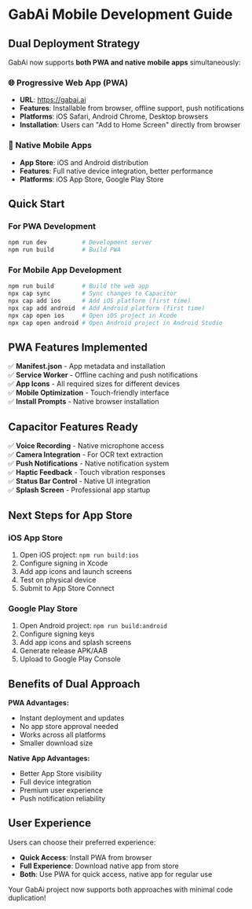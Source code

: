 # GabAi Mobile Development Guide

## Dual Deployment Strategy

GabAi now supports **both PWA and native mobile apps** simultaneously:

### 🌐 Progressive Web App (PWA)
- **URL**: https://gabai.ai
- **Features**: Installable from browser, offline support, push notifications
- **Platforms**: iOS Safari, Android Chrome, Desktop browsers
- **Installation**: Users can "Add to Home Screen" directly from browser

### 📱 Native Mobile Apps  
- **App Store**: iOS and Android distribution
- **Features**: Full native device integration, better performance
- **Platforms**: iOS App Store, Google Play Store

## Quick Start

### For PWA Development
```bash
npm run dev          # Development server
npm run build        # Build PWA
```

### For Mobile App Development  
```bash
npm run build        # Build the web app
npx cap sync         # Sync changes to Capacitor
npx cap add ios      # Add iOS platform (first time)
npx cap add android  # Add Android platform (first time)
npx cap open ios     # Open iOS project in Xcode
npx cap open android # Open Android project in Android Studio
```

## PWA Features Implemented

✅ **Manifest.json** - App metadata and installation  
✅ **Service Worker** - Offline caching and push notifications  
✅ **App Icons** - All required sizes for different devices  
✅ **Mobile Optimization** - Touch-friendly interface  
✅ **Install Prompts** - Native browser installation

## Capacitor Features Ready

✅ **Voice Recording** - Native microphone access  
✅ **Camera Integration** - For OCR text extraction  
✅ **Push Notifications** - Native notification system  
✅ **Haptic Feedback** - Touch vibration responses  
✅ **Status Bar Control** - Native UI integration  
✅ **Splash Screen** - Professional app startup  

## Next Steps for App Store

### iOS App Store
1. Open iOS project: `npm run build:ios`
2. Configure signing in Xcode
3. Add app icons and launch screens
4. Test on physical device
5. Submit to App Store Connect

### Google Play Store  
1. Open Android project: `npm run build:android`
2. Configure signing keys
3. Add app icons and splash screens
4. Generate release APK/AAB
5. Upload to Google Play Console

## Benefits of Dual Approach

**PWA Advantages:**
- Instant deployment and updates
- No app store approval needed  
- Works across all platforms
- Smaller download size

**Native App Advantages:**
- Better App Store visibility
- Full device integration
- Premium user experience
- Push notification reliability

## User Experience

Users can choose their preferred experience:
- **Quick Access**: Install PWA from browser
- **Full Experience**: Download native app from store
- **Both**: Use PWA for quick access, native app for regular use

Your GabAi project now supports both approaches with minimal code duplication!
